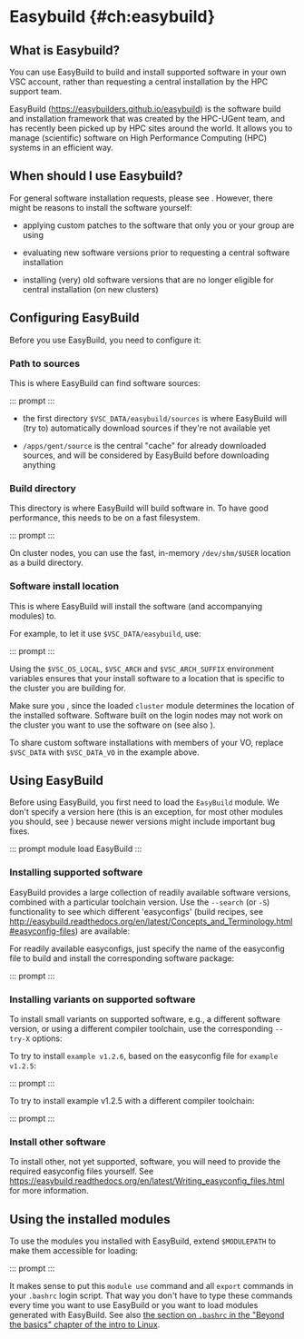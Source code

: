 # Easybuild {#ch:easybuild}

## What is Easybuild?

You can use EasyBuild to build and install supported software in your
own VSC account, rather than requesting a central installation by the
HPC support team.

EasyBuild (<https://easybuilders.github.io/easybuild>) is the software
build and installation framework that was created by the HPC-UGent team,
and has recently been picked up by HPC sites around the world. It allows
you to manage (scientific) software on High Performance Computing (HPC)
systems in an efficient way.

## When should I use Easybuild?

For general software installation requests, please see . However, there
might be reasons to install the software yourself:

-   applying custom patches to the software that only you or your group
    are using

-   evaluating new software versions prior to requesting a central
    software installation

-   installing (very) old software versions that are no longer eligible
    for central installation (on new clusters)

## Configuring EasyBuild

Before you use EasyBuild, you need to configure it:

### Path to sources

This is where EasyBuild can find software sources:

::: prompt
:::

-   the first directory `$VSC_DATA/easybuild/sources` is where EasyBuild
    will (try to) automatically download sources if they're not
    available yet

-   `/apps/gent/source` is the central "cache" for already downloaded
    sources, and will be considered by EasyBuild before downloading
    anything

### Build directory

This directory is where EasyBuild will build software in. To have good
performance, this needs to be on a fast filesystem.

::: prompt
:::

On cluster nodes, you can use the fast, in-memory `/dev/shm/$USER`
location as a build directory.

### Software install location

This is where EasyBuild will install the software (and accompanying
modules) to.

For example, to let it use `$VSC_DATA/easybuild`, use:

::: prompt
:::

Using the `$VSC_OS_LOCAL`, `$VSC_ARCH` and `$VSC_ARCH_SUFFIX`
environment variables ensures that your install software to a location
that is specific to the cluster you are building for.

Make sure you , since the loaded `cluster` module determines the
location of the installed software. Software built on the login nodes
may not work on the cluster you want to use the software on (see also ).

To share custom software installations with members of your VO, replace
`$VSC_DATA` with `$VSC_DATA_VO` in the example above.

## Using EasyBuild

Before using EasyBuild, you first need to load the `EasyBuild` module.
We don't specify a version here (this is an exception, for most other
modules you should, see ) because newer versions might include important
bug fixes.

::: prompt
module load EasyBuild
:::

### Installing supported software

EasyBuild provides a large collection of readily available software
versions, combined with a particular toolchain version. Use the
`--search` (or `-S`) functionality to see which different 'easyconfigs'
(build recipes, see
<http://easybuild.readthedocs.org/en/latest/Concepts_and_Terminology.html#easyconfig-files>)
are available:

For readily available easyconfigs, just specify the name of the
easyconfig file to build and install the corresponding software package:

::: prompt
:::

### Installing variants on supported software

To install small variants on supported software, e.g., a different
software version, or using a different compiler toolchain, use the
corresponding `--try-X` options:

To try to install `example v1.2.6`, based on the easyconfig file for
`example v1.2.5`:

::: prompt
:::

To try to install example v1.2.5 with a different compiler toolchain:

::: prompt
:::

### Install other software

To install other, not yet supported, software, you will need to provide
the required easyconfig files yourself. See
<https://easybuild.readthedocs.org/en/latest/Writing_easyconfig_files.html>
for more information.

## Using the installed modules

To use the modules you installed with EasyBuild, extend `$MODULEPATH` to
make them accessible for loading:

::: prompt
:::

It makes sense to put this `module use` command and all `export`
commands in your `.bashrc` login script. That way you don't have to type
these commands every time you want to use EasyBuild or you want to load
modules generated with EasyBuild. See also [the section on `.bashrc` in
the "Beyond the basics" chapter of the intro to
Linux](\LinuxManualURL#sec:bashrc-login-script).
